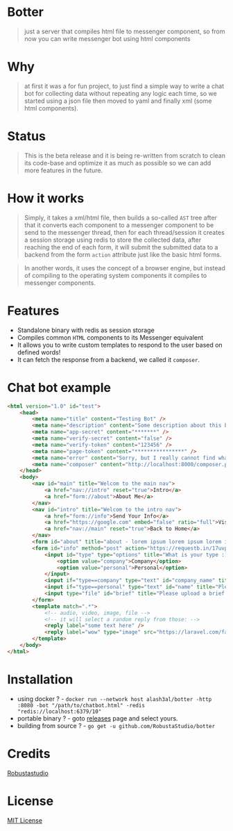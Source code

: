 Botter
========
> just a server that compiles html file to messenger component, so from now you can write messenger bot using html components

Why
======
> at first it was a for fun project, to just find a simple way to write a chat bot for collecting data without repeating any logic each time, so we started using a json file then moved to yaml and finally xml (some html components).

Status
=======
> This is the beta release and it is being re-written from scratch to clean its code-base and optimize it as much as possible so we can add more features in the future.

How it works
=============
> Simply, it takes a xml/html file, then builds a so-called `AST` tree after that it converts each component to a messenger component to be send to the messenger thread, then for each thread/session it creates a session storage using redis to store the collected data, after reaching the end of each form, it will submit the submitted data to a backend from the form `action` attribute just like the basic html forms.

> In another words, it uses the concept of a browser engine, but instead of compiling to the operating system components it compiles to messenger components.

Features
=========
- Standalone binary with redis as session storage
- Compiles common `HTML` components to its Messenger equivalent
- It allows you to write custom templates to respond to the user based on defined words!
- It can fetch the response from a backend, we called it `composer`.

Chat bot example
================
```html
<html version="1.0" id="test">
	<head>
		<meta name="title" content="Testing Bot" />
		<meta name="description" content="Some description about this bot here" />
		<meta name="app-secret" content="*******" />
		<meta name="verify-secret" content="false" />
		<meta name="verify-token" content="123456" />
		<meta name="page-token" content="****************" />
		<meta name="error" content="Sorry, but I really cannot find what you need right now, please try again or use the navigator" />
		<meta name="composer" content="http://localhost:8000/composer.php?q=%s" />
	</head>
	<body>
		<nav id="main" title="Welcom to the main nav">
			<a href="nav://intro" reset="true">Intro</a>
			<a href="form://about">About Me</a>
		</nav>
		<nav id="intro" title="Welcom to the intro nav">
			<a href="form://info">Send Your Info</a>
			<a href="https://google.com" embed="false" ratio="full">Visit Google</a>
			<a href="nav://main" reset="true">Back to Home</a>
		</nav>
		<form id="about" title="about - lorem ipsum lorem ipsum lorem ipsum lorem ipsum lorem ipsum lorem ipsum lorem ipsum lorem ipsum lorem ipsum lorem ipsum lorem ipsum lorem ipsum lorem ipsum lorem ipsum"></form>
		<form id="info" method="post" action="https://requestb.in/17uvpbb1" title="follow the following steps ..." submit="thank you ^_^!">
			<input id="type" type="options" title="What is your type :)?">
				<option value="company">Company</option>
				<option value="personal">Personal</option>
			</input>
			<input if="type==company" type="text" id="company_name" title="Please write the company name"/>
			<input if="type==personal" type="text" id="name" title="Please write the your name"/>
			<input type="file" id="brief" title="Please upload a brief about yourself (pdf, doc, docx)"/>
		</form>
		<template match=".*">
			<!-- audio, video, image, file -->
			<!-- it will select a random reply from those: -->
			<reply label="some text here" />
			<reply label="wow" type="image" src="https://laravel.com/favicon.png"/>
		</template>
	</body>
</html>
```

Installation
============
- using docker ? - `docker run --network host alash3al/botter -http :8080 -bot "/path/to/chatbot.html" -redis "redis://localhost:6379/10"`
- portable binary ? - goto [releases](https://github.com/RobustaStudio/botter/releases) page and select yours.
- building from source ? - `go get -u github.com/RobustaStudio/botter`

Credits
========
[Robustastudio](https://robustastudio.com)

License
==========
[MIT License](LICENSE)
